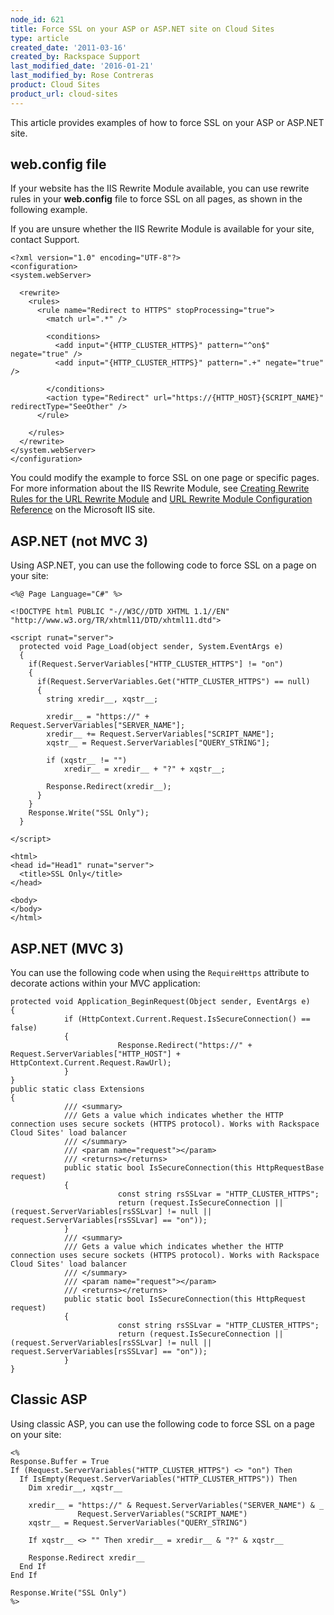 ```yaml
---
node_id: 621
title: Force SSL on your ASP or ASP.NET site on Cloud Sites
type: article
created_date: '2011-03-16'
created_by: Rackspace Support
last_modified_date: '2016-01-21'
last_modified_by: Rose Contreras
product: Cloud Sites
product_url: cloud-sites
---
```


This article provides examples of how to force SSL on your ASP or
ASP.NET site.

web.config file
---------------

If your website has the IIS Rewrite Module available, you can use
rewrite rules in your **web.config** file to force SSL on all pages, as
shown in the following example.

If you are unsure whether the IIS Rewrite Module is available for your
site, contact Support.

    <?xml version="1.0" encoding="UTF-8"?>
    <configuration>
    <system.webServer>

      <rewrite>
        <rules>
          <rule name="Redirect to HTTPS" stopProcessing="true">
            <match url=".*" />

            <conditions>
              <add input="{HTTP_CLUSTER_HTTPS}" pattern="^on$" negate="true" />
              <add input="{HTTP_CLUSTER_HTTPS}" pattern=".+" negate="true" />

            </conditions>
            <action type="Redirect" url="https://{HTTP_HOST}{SCRIPT_NAME}" redirectType="SeeOther" />
          </rule>

        </rules>
      </rewrite>
    </system.webServer>
    </configuration>

You could modify the example to force SSL on one page or specific pages.
For more information about the IIS Rewrite Module, see [Creating Rewrite
Rules for the URL Rewrite
Module](http://learn.iis.net/page.aspx/461/creating-rewrite-rules-for-the-url-rewrite-module/ "http://learn.iis.net/page.aspx/461/creating-rewrite-rules-for-the-url-rewrite-module/")
and [URL Rewrite Module Configuration
Reference](http://learn.iis.net/page.aspx/465/url-rewrite-module-configuration-reference/ "http://learn.iis.net/page.aspx/465/url-rewrite-module-configuration-reference/")
on the Microsoft IIS site.

ASP.NET (not MVC 3)
-------------------

Using ASP.NET, you can use the following code to force SSL on a page on
your site:

    <%@ Page Language="C#" %>

    <!DOCTYPE html PUBLIC "-//W3C//DTD XHTML 1.1//EN" "http://www.w3.org/TR/xhtml11/DTD/xhtml11.dtd">

    <script runat="server">
      protected void Page_Load(object sender, System.EventArgs e)
      {
        if(Request.ServerVariables["HTTP_CLUSTER_HTTPS"] != "on")
        {
          if(Request.ServerVariables.Get("HTTP_CLUSTER_HTTPS") == null)
          {
            string xredir__, xqstr__;

            xredir__ = "https://" + Request.ServerVariables["SERVER_NAME"];
            xredir__ += Request.ServerVariables["SCRIPT_NAME"];
            xqstr__ = Request.ServerVariables["QUERY_STRING"];

            if (xqstr__ != "")
                xredir__ = xredir__ + "?" + xqstr__;

            Response.Redirect(xredir__);
          }
        }
        Response.Write("SSL Only");
      }

    </script>

    <html>
    <head id="Head1" runat="server">
      <title>SSL Only</title>
    </head>

    <body>
    </body>
    </html>

ASP.NET (MVC 3)
---------------

You can use the following code when using the `RequireHttps` attribute
to decorate actions within your MVC application:

``` {.p1}
protected void Application_BeginRequest(Object sender, EventArgs e)
{
            if (HttpContext.Current.Request.IsSecureConnection() == false)
            {
                        Response.Redirect("https://" + Request.ServerVariables["HTTP_HOST"] + HttpContext.Current.Request.RawUrl);
            }
}
public static class Extensions
{
            /// <summary>
            /// Gets a value which indicates whether the HTTP connection uses secure sockets (HTTPS protocol). Works with Rackspace Cloud Sites' load balancer
            /// </summary>
            /// <param name="request"></param>
            /// <returns></returns>
            public static bool IsSecureConnection(this HttpRequestBase request)
            {
                        const string rsSSLvar = "HTTP_CLUSTER_HTTPS";
                        return (request.IsSecureConnection || (request.ServerVariables[rsSSLvar] != null || request.ServerVariables[rsSSLvar] == "on"));
            }
            /// <summary>
            /// Gets a value which indicates whether the HTTP connection uses secure sockets (HTTPS protocol). Works with Rackspace Cloud Sites' load balancer
            /// </summary>
            /// <param name="request"></param>
            /// <returns></returns>
            public static bool IsSecureConnection(this HttpRequest request)
            {
                        const string rsSSLvar = "HTTP_CLUSTER_HTTPS";
                        return (request.IsSecureConnection || (request.ServerVariables[rsSSLvar] != null || request.ServerVariables[rsSSLvar] == "on"));
            }
}
```

Classic ASP
-----------

Using classic ASP, you can use the following code to force SSL on a page
on your site:

    <%
    Response.Buffer = True
    If (Request.ServerVariables("HTTP_CLUSTER_HTTPS") <> "on") Then
      If IsEmpty(Request.ServerVariables("HTTP_CLUSTER_HTTPS")) Then
        Dim xredir__, xqstr__

        xredir__ = "https://" & Request.ServerVariables("SERVER_NAME") & _
                   Request.ServerVariables("SCRIPT_NAME")
        xqstr__ = Request.ServerVariables("QUERY_STRING")

        If xqstr__ <> "" Then xredir__ = xredir__ & "?" & xqstr__

        Response.Redirect xredir__
      End If
    End If

    Response.Write("SSL Only")
    %>

